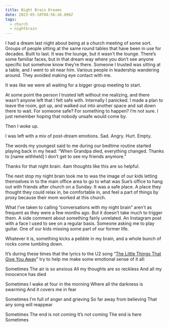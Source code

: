 ```yaml
---
title: Night Brain Dreams
date: 2023-05-18T04:56:16.896Z
tags:
  - church
  - nightbrain 
---
```


I had a dream last night about being at a church meeting of some sort. Groups of people sitting at the same round tables that have been in use for decades. Built to last. It was the lounge, but it wasn’t the lounge. There’s some familiar faces, but in that dream way where you don’t see anyone specific but somehow know they’re there. Someone I trusted was sitting at a table, and I went to sit near him. Various people in leadership wandering around. They avoided making eye contact with me.

It was like we were all waiting for a bigger group meeting to start.

At some point the person I trusted left without me realizing, and there wasn’t anyone left that I felt safe with. Internally I panicked. I made a plan to leave the room, got up, and walked out into another space and sat down there to wait. For someone safe? For something to happen? I’m not sure. I just remember hoping that nobody unsafe would come by. 

Then I woke up.

I was left with a mix of post-dream emotions. Sad. Angry. Hurt. Empty.

The words my youngest said to me during our bedtime routine started playing back in my head: “When Grandpa died, everything changed. Thanks to [name withheld] I don’t get to see my friends anymore.”

Thanks for that night brain. 4am thoughts like this are so helpful.

The next stop my night brain took me to was the image of our kids letting themselves in to the main office area to go to what was Sue’s office to hang out with friends after church on a Sunday. It was a safe place. A place they thought they could relax in, be comfortable in, and feel a part of things by proxy because their mom worked at this church.

What I’ve taken to calling “conversations with my night brain” aren’t as frequent as they were a few months ago. But it doesn’t take much to trigger them. A side comment about something fairly unrelated. An Instagram post with a face I used to see on a regular basis. Someone asking me to play guitar. One of our kids missing some part of our former life. 

Whatever it is, something kicks a pebble in my brain, and a whole bunch of rocks come tumbling down.

It’s during these times that the lyrics to the U2 song “[The Little Things That Give You Away](https://youtu.be/U2jVb2Gt-XU)” try to help me make some emotional sense of it all:

Sometimes
The air is so anxious
All my thoughts are so reckless
And all my innocence has died

Sometimes
I wake at four in the morning
Where all the darkness is swarming
And it covers me in fear

Sometimes
I’m full of anger and grieving
So far away from believing
That any song will reappear

Sometimes
The end is not coming
It’s not coming
The end is here
Sometimes